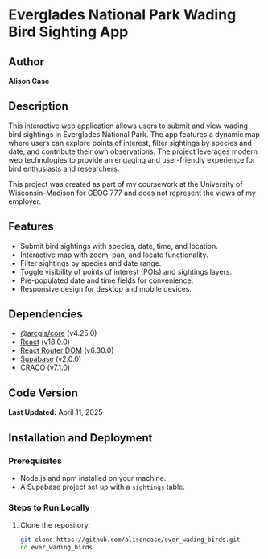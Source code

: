 # Everglades National Park Wading Bird Sighting App

## Author
**Alison Case**

## Description
This interactive web application allows users to submit and view wading bird sightings in Everglades National Park. The app features a dynamic map where users can explore points of interest, filter sightings by species and date, and contribute their own observations. The project leverages modern web technologies to provide an engaging and user-friendly experience for bird enthusiasts and researchers.

This project was created as part of my coursework at the University of Wisconsin-Madison for GEOG 777 and does not represent the views of my employer.

## Features
- Submit bird sightings with species, date, time, and location.
- Interactive map with zoom, pan, and locate functionality.
- Filter sightings by species and date range.
- Toggle visibility of points of interest (POIs) and sightings layers.
- Pre-populated date and time fields for convenience.
- Responsive design for desktop and mobile devices.

## Dependencies
- [@arcgis/core](https://www.npmjs.com/package/@arcgis/core) (v4.25.0)
- [React](https://reactjs.org/) (v18.0.0)
- [React Router DOM](https://reactrouter.com/) (v6.30.0)
- [Supabase](https://supabase.com/) (v2.0.0)
- [CRACO](https://github.com/dilanx/craco) (v7.1.0)

## Code Version
**Last Updated:** April 11, 2025

## Installation and Deployment
### Prerequisites
- Node.js and npm installed on your machine.
- A Supabase project set up with a `sightings` table.

### Steps to Run Locally
1. Clone the repository:
   ```bash
   git clone https://github.com/alisoncase/ever_wading_birds.git
   cd ever_wading_birds